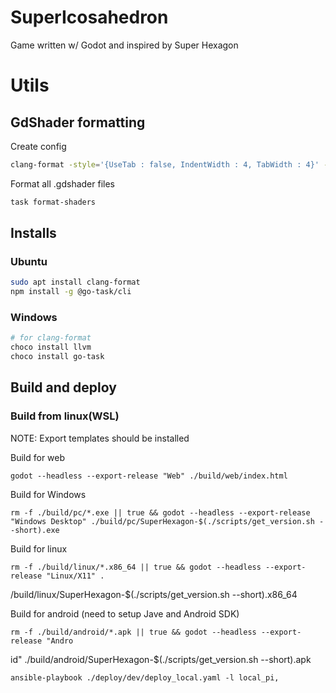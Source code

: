 # SuperIcosahedron

Game written w/ Godot and inspired by Super Hexagon

# Utils

## GdShader formatting

Create config

```sh
clang-format -style='{UseTab : false, IndentWidth : 4, TabWidth : 4}' -dump-config > .clang-format
```

Format all .gdshader files

```sh
task format-shaders
```

## Installs

### Ubuntu

```sh
sudo apt install clang-format
npm install -g @go-task/cli
```

### Windows

```sh
# for clang-format
choco install llvm
choco install go-task
```

## Build and deploy

### Build from linux(WSL)

NOTE: Export templates should be installed

Build for web

    godot --headless --export-release "Web" ./build/web/index.html

Build for Windows

    rm -f ./build/pc/*.exe || true && godot --headless --export-release "Windows Desktop" ./build/pc/SuperHexagon-$(./scripts/get_version.sh --short).exe

Build for linux

    rm -f ./build/linux/*.x86_64 || true && godot --headless --export-release "Linux/X11" .
/build/linux/SuperHexagon-$(./scripts/get_version.sh --short).x86_64

Build for android (need to setup Jave and Android SDK)

    rm -f ./build/android/*.apk || true && godot --headless --export-release "Andro
id" ./build/android/SuperHexagon-$(./scripts/get_version.sh --short).apk

    ansible-playbook ./deploy/dev/deploy_local.yaml -l local_pi,
